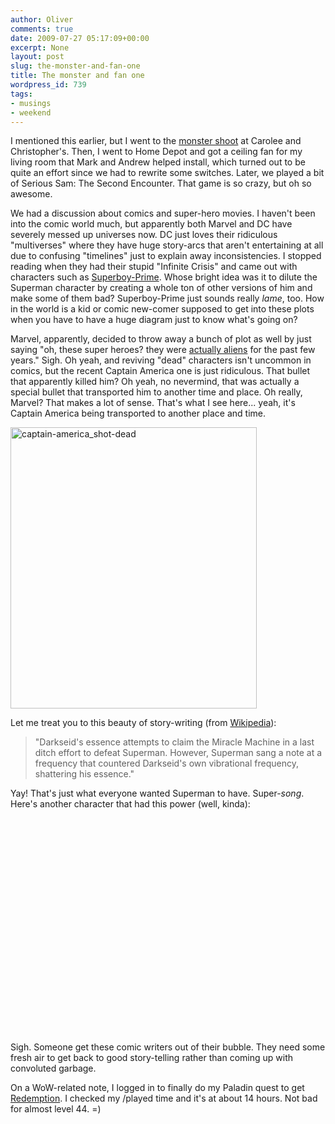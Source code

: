 ```yaml
---
author: Oliver
comments: true
date: 2009-07-27 05:17:09+00:00
excerpt: None
layout: post
slug: the-monster-and-fan-one
title: The monster and fan one
wordpress_id: 739
tags:
- musings
- weekend
---
```


I mentioned this earlier, but I went to the <a href="http://www.owiber.com/2009/07/25/monster-shoot/">monster shoot</a> at Carolee and Christopher's.  Then, I went to Home Depot and got a ceiling fan for my living room that Mark and Andrew helped install, which turned out to be quite an effort since we had to rewrite some switches.  Later, we played a bit of Serious Sam: The Second Encounter.  That game is so crazy, but oh so awesome.

We had a discussion about comics and super-hero movies.  I haven't been into the comic world much, but apparently both Marvel and DC have severely messed up universes now.  DC just loves their ridiculous "multiverses" where they have huge story-arcs that aren't entertaining at all due to confusing "timelines" just to explain away inconsistencies.  I stopped reading when they had their stupid "Infinite Crisis" and came out with characters such as <a href="http://en.wikipedia.org/wiki/Superboy-Prime">Superboy-Prime</a>.  Whose bright idea was it to dilute the Superman character by creating a whole ton of other versions of him and make some of them bad?  Superboy-Prime just sounds really <em>lame</em>, too. How in the world is a kid or comic new-comer supposed to get into these plots when you have to have a huge diagram just to know what's going on?

Marvel, apparently, decided to throw away a bunch of plot as well by just saying "oh, these super heroes?  they were <a href="http://en.wikipedia.org/wiki/Secret_Invasion">actually aliens</a> for the past few years."  Sigh.  Oh yeah, and reviving "dead" characters isn't uncommon in comics, but the recent Captain America one is just ridiculous.  That bullet that apparently killed him?  Oh yeah, no nevermind, that was actually a special bullet that transported him to another time and place.  Oh really, Marvel?  That makes a lot of sense.  That's what I see here... yeah, it's Captain America being transported to another place and time.

<img src="http://www.owiber.com/wp-content/uploads/2009/07/captain-america_shot-dead.jpg" alt="captain-america_shot-dead" title="captain-america_shot-dead" width="394" height="450" class="alignnone size-full wp-image-740" />

Let me treat you to this beauty of story-writing (from <a href="http://en.wikipedia.org/wiki/Final_crisis">Wikipedia</a>):

<blockquote>"Darkseid's essence attempts to claim the Miracle Machine in a last ditch effort to defeat Superman. However, Superman sang a note at a frequency that countered Darkseid's own vibrational frequency, shattering his essence."</blockquote>

Yay!  That's just what everyone wanted Superman to have.  Super-<em>song</em>.  Here's another character that had this power (well, kinda):

<object width="425" height="344"><param name="movie" value="http://www.youtube.com/v/w8WYh8uz3pQ&hl=en&fs=1&"></param><param name="allowFullScreen" value="true"></param><param name="allowscriptaccess" value="always"></param><embed src="http://www.youtube.com/v/w8WYh8uz3pQ&hl=en&fs=1&" type="application/x-shockwave-flash" allowscriptaccess="always" allowfullscreen="true" width="425" height="344"></embed></object>

Sigh.  Someone get these comic writers out of their bubble.  They need some fresh air to get back to good story-telling rather than coming up with convoluted garbage.

On a WoW-related note, I logged in to finally do my Paladin quest to get <a href="http://www.wowhead.com/?spell=7328">Redemption</a>.  I checked my /played time and it's at about 14 hours.  Not bad for almost level 44. =)